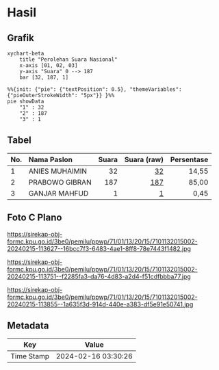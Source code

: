 # Hasil

## Grafik

```mermaid
xychart-beta
    title "Perolehan Suara Nasional"
    x-axis [01, 02, 03]
    y-axis "Suara" 0 --> 187
    bar [32, 187, 1]
```

```mermaid
%%{init: {"pie": {"textPosition": 0.5}, "themeVariables": {"pieOuterStrokeWidth": "5px"}} }%%
pie showData
    "1" : 32
    "2" : 187
    "3" : 1
```

## Tabel

| No. | Nama Paslon    | Suara | Suara (raw) | Persentase |
|:--- |:-------------- | -----:| -----------:| ----------:|
| 1   | ANIES MUHAIMIN | 32    | [32][p-1]   | 14,55      |
| 2   | PRABOWO GIBRAN | 187   | [187][p-2]  | 85,00      |
| 3   | GANJAR MAHFUD  | 1     | [1][p-3]    | 0,45       |


[p-1]: https://github.com/gigit-pemilu/pemilu-2024/blob/main/pilpres/hitung-suara/sub/71-sulawesi-utara/sub/01-bolaang-mongondow/sub/13-bolaang/sub/2015-langagon-satu/sub/002-tps/sub/paslon-1.txt
[p-2]: https://github.com/gigit-pemilu/pemilu-2024/blob/main/pilpres/hitung-suara/sub/71-sulawesi-utara/sub/01-bolaang-mongondow/sub/13-bolaang/sub/2015-langagon-satu/sub/002-tps/sub/paslon-2.txt
[p-3]: https://github.com/gigit-pemilu/pemilu-2024/blob/main/pilpres/hitung-suara/sub/71-sulawesi-utara/sub/01-bolaang-mongondow/sub/13-bolaang/sub/2015-langagon-satu/sub/002-tps/sub/paslon-3.txt

## Foto C Plano

https://sirekap-obj-formc.kpu.go.id/3be0/pemilu/ppwp/71/01/13/20/15/7101132015002-20240215-113627--16bcc7f3-6483-4ae1-8ff8-78e7443f1482.jpg

https://sirekap-obj-formc.kpu.go.id/3be0/pemilu/ppwp/71/01/13/20/15/7101132015002-20240215-113751--f2285fa3-da76-4d83-a2d4-f51cdfbbba77.jpg

https://sirekap-obj-formc.kpu.go.id/3be0/pemilu/ppwp/71/01/13/20/15/7101132015002-20240215-113855--1a635f3d-914d-440e-a383-df5e91e50741.jpg


## Metadata

| Key        | Value               |
| ---------- | ------------------- |
| Time Stamp | 2024-02-16 03:30:26 |



